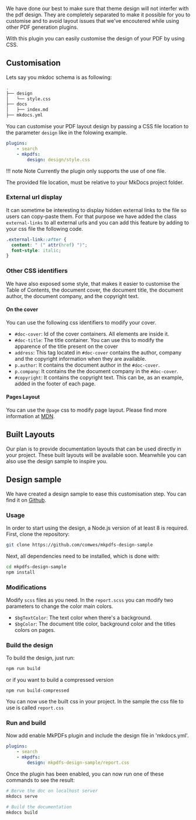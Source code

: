 We have done our best to make sure that theme design will not interfer with the pdf design. They are completely separated to make it possible for you to customise and to avoid layout issues that we've encoutered while using other PDF generation plugins.

With this plugin you can easily customise the design of your PDF by using CSS.

## Customisation

Lets say you mkdoc schema is as following:

```bash
.
├── design
│   └── style.css
├── docs
│   ├── index.md
├── mkdocs.yml
```

You can customise your PDF layout design by passing a CSS file location to the parameter `design` like in the folowing example.

```yaml
plugins:
    - search
    - mkpdfs:
        design: design/style.css

```

!!! note Note
    Currently the plugin only supports the use of one file.

The provided file location, must be relative to your MkDocs project folder.

### External url display
It can sometime be interesting to display hidden external links to the file so users can copy-paste them. For that purpose we have added the class `external-links` to all external urls and you can add this feature by adding to your css file the following code.

```css
.external-link::after {
  content: " (" attr(href) ")";
  font-style: italic;
}
```

### Other CSS identifiers
We have also exposed some style, that makes it easier to customise the Table of Contents, the document cover, the document title, the document author, the document company, and the copyright text.

#### On the cover

You can use the following css identifiers to modify your cover.

- `#doc-cover`: Id of the cover containers. All elements are inside it.
- `#doc-title`: The title container. You can use this to modify the apparence of the title present on the cover
- `address`: This tag located in `#doc-cover` contains the author, company and the copyright information when they are available.
- `p.author`: It contains the document author in the `#doc-cover`.
- `p.company`: It contains the the document company in the `#doc-cover`.
- `#copyright`: It contains the copyright text. This can be, as an example, added in the footer of each page.

#### Pages Layout

You can use the `@page` css to modify page layout. Please find more information at [MDN](https://developer.mozilla.org/en-US/docs/Web/CSS/@page).

## Built Layouts
Our plan is to provide documentation layouts that can be used directly in your project. These built layouts will be available soon. Meanwhile you can also use the design sample to inspire you.

## Design sample
We have created a design sample to ease this customisation step. You can find it on [Github](https://github.com/comwes/mkpdfs-design-sample).

### Usage

In order to start using the design, a Node.js version of at least 8 is required. First, clone the repository:

``` sh
git clone https://github.com/comwes/mkpdfs-design-sample
```

Next, all dependencies need to be installed, which is done with:

``` sh
cd mkpdfs-design-sample
npm install
```

### Modifications
Modify `scss` files as you need. In the `report.scss` you can modify two parameters to change the color main colors.
- `$bgTextColor`: The text color when there's a background.
- `$bgColor`: The document title color, background color and the titles colors on pages.

### Build the design
To build the design, just run:

```sh
npm run build
```

or if you want to build a compressed version

```
npm run build-compressed
```

You can now use the built css in your project. In the sample the css file to use is called `report.css`

### Run and build

Now add enable MkPDFs plugin and include the design file in 'mkdocs.yml'.

```yaml
plugins:
    - search
    - mkpdfs:
        design: mkpdfs-design-sample/report.css
```

Once the plugin has been enabled, you can now run one of these commands to see the result:

```bash
# Berve the doc on localhost server
mkdocs serve

# Build the documentation
mkdocs build
```
